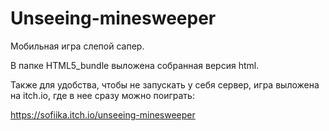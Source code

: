 # Unseeing-minesweeper

Мобильная игра слепой сапер.

В папке HTML5_bundle выложена собранная версия html.

Также для удобства, чтобы не запускать у себя сервер, игра выложена на itch.io, где в нее сразу можно поиграть:

https://sofiika.itch.io/unseeing-minesweeper
